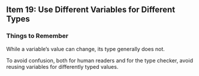 ## Item 19: Use Different Variables for Different Types

### Things to Remember
While a variable’s value can change, its type generally does not.

To avoid confusion, both for human readers and for the type checker, avoid reusing variables for differently typed values.
